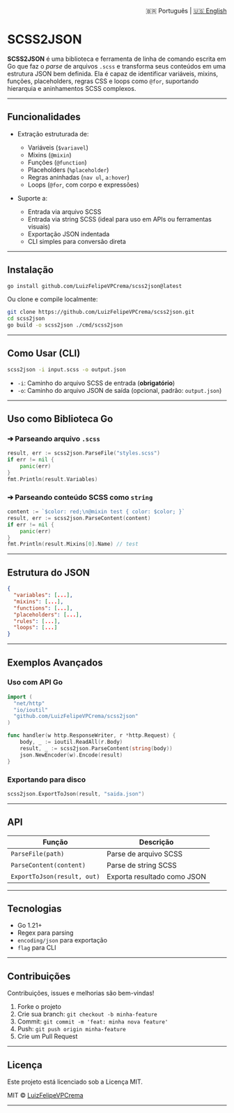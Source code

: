 <p align="right">
  🇧🇷 Português | <a href="README.en.md">🇺🇸 English</a>
</p>

# SCSS2JSON 

**SCSS2JSON** é uma biblioteca e ferramenta de linha de comando escrita em Go que faz o _parse_ de arquivos `.scss` e transforma seus conteúdos em uma estrutura JSON bem definida. Ela é capaz de identificar variáveis, mixins, funções, placeholders, regras CSS e loops como `@for`, suportando hierarquia e aninhamentos SCSS complexos.

---

## Funcionalidades

- Extração estruturada de:
  - Variáveis (`$variavel`)
  - Mixins (`@mixin`)
  - Funções (`@function`)
  - Placeholders (`%placeholder`)
  - Regras aninhadas (`nav ul`, `a:hover`)
  - Loops (`@for`, com corpo e expressões)

- Suporte a:
  - Entrada via arquivo SCSS
  - Entrada via string SCSS (ideal para uso em APIs ou ferramentas visuais)
  - Exportação JSON indentada
  - CLI simples para conversão direta

---

## Instalação

```bash
go install github.com/LuizFelipeVPCrema/scss2json@latest
```

Ou clone e compile localmente:

```bash
git clone https://github.com/LuizFelipeVPCrema/scss2json.git
cd scss2json
go build -o scss2json ./cmd/scss2json
```

---

## Como Usar (CLI)

```bash
scss2json -i input.scss -o output.json
```

- `-i`: Caminho do arquivo SCSS de entrada (**obrigatório**)
- `-o`: Caminho do arquivo JSON de saída (opcional, padrão: `output.json`)

---

## Uso como Biblioteca Go

### ➔ Parseando arquivo `.scss`

```go
result, err := scss2json.ParseFile("styles.scss")
if err != nil {
    panic(err)
}
fmt.Println(result.Variables)
```

### ➔ Parseando conteúdo SCSS como `string`

```go
content := `$color: red;\n@mixin test { color: $color; }`
result, err := scss2json.ParseContent(content)
if err != nil {
    panic(err)
}
fmt.Println(result.Mixins[0].Name) // test
```

---

## Estrutura do JSON

```json
{
  "variables": [...],
  "mixins": [...],
  "functions": [...],
  "placeholders": [...],
  "rules": [...],
  "loops": [...]
}
```

---

## Exemplos Avançados

### Uso com API Go

```go
import (
  "net/http"
  "io/ioutil"
  "github.com/LuizFelipeVPCrema/scss2json"
)

func handler(w http.ResponseWriter, r *http.Request) {
    body, _ := ioutil.ReadAll(r.Body)
    result, _ := scss2json.ParseContent(string(body))
    json.NewEncoder(w).Encode(result)
}
```

### Exportando para disco

```go
scss2json.ExportToJson(result, "saida.json")
```

---


## API

| Função                       | Descrição                                |
|-----------------------------|------------------------------------------|
| `ParseFile(path)`          | Parse de arquivo SCSS                    |
| `ParseContent(content)`    | Parse de string SCSS                     |
| `ExportToJson(result, out)`| Exporta resultado como JSON              |

---

## Tecnologias

- Go 1.21+
- Regex para parsing
- `encoding/json` para exportação
- `flag` para CLI

---

## Contribuições

Contribuições, issues e melhorias são bem-vindas!

1. Forke o projeto
2. Crie sua branch: `git checkout -b minha-feature`
3. Commit: `git commit -m 'feat: minha nova feature'`
4. Push: `git push origin minha-feature`
5. Crie um Pull Request

---

## Licença

Este projeto está licenciado sob a Licença MIT.

MIT © [LuizFelipeVPCrema](https://github.com/LuizFelipeVPCrema)

---

